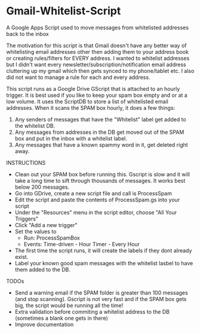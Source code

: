 Gmail-Whitelist-Script
======================

A Google Apps Script used to move messages from whitelisted addresses back to the inbox


The motivation for this script is that Gmail doesn't have any better way of whitelisting email addresses other then adding them to your address book or creating rules/filters for EVERY address. I wanted to whitelist addresses but I didn't want every newsletter/subscription/notification email address cluttering up my gmail which then gets synced to my phone/tablet etc. I also did not want to manage a rule for each and every address.

This script runs as a Google Drive GScript that is attached to an hourly trigger.
It is best used if you like to keep your spam box empty and or at a low volume.
It uses the ScriptDB to store a list of whitelisted email addresses.
When it scans the SPAM box hourly, it does a few things:
1. Any senders of messages that have the "Whitelist" label get added to the whitelist DB.
2. Any messages from addresses in the DB get moved out of the SPAM box and put in the inbox with a whitelist label.
3. Any messages that have a known spammy word in it, get deleted right away.

INSTRUCTIONS
- Clean out your SPAM box before running this. Gscript is slow and it will take a long time to sift through thousands of messages. It works best below 200 messages.
- Go into GDrive, create a new script file and call is ProcessSpam
- Edit the script and paste the contents of ProcessSpam.gs into your script
- Under the "Resources" menu in the script editor, choose "All Your Triggers"
- Click "Add a new trigger"
- Set the values to 
  - Run: ProcessSpamBox
  - Events: Time-driven - Hour Timer - Every Hour
- The first time the script runs, it will create the labels if they dont already exist.
- Label your known good spam messages with the whitelist lasbel to have them added to the DB.

TODOs
- Send a warning email if the SPAM folder is greater than 100 messages (and stop scanning). Gscript is not very fast and if the SPAM box gets big, the script would be running all the time!
- Extra validation before commiting a whitelist address to the DB (sometimes a blank one gets in there)
- Improve documentation
